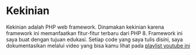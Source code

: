 # Kekinian

Kekinian adalah PHP web framework. Dinamakan kekinian karena framework ini memanfaatkan fitur-fitur terbaru dari PHP 8.
Framework ini saya buat dengan tujuan edukasi. Setiap code yang saya tulis disini, saya dokumentasikan melalui video yang bisa kamu lihat pada [playlist youtube ini](https://www.youtube.com/watch?v=AUP3La4kmfc&list=PL7T3bfB3Iu0dYjbOicNWvhhL_dZmfoD-Z)  

